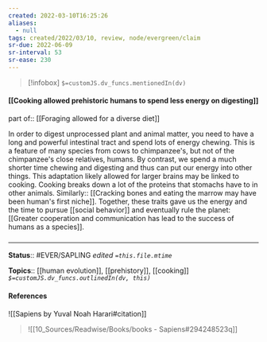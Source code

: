 ```yaml
---
created: 2022-03-10T16:25:26 
aliases:
  - null
tags: created/2022/03/10, review, node/evergreen/claim
sr-due: 2022-06-09
sr-interval: 53
sr-ease: 230
---
```

> [!infobox]
`$=customJS.dv_funcs.mentionedIn(dv)`

#### [[Cooking allowed prehistoric humans to spend less energy on digesting]] 

part of:: [[Foraging allowed for a diverse diet]]

In order to digest unprocessed plant and animal matter, you need to have a long and powerful intestinal tract and spend lots of energy chewing. This is a feature of many species from cows to chimpanzee's, but not of the chimpanzee's close relatives, humans. 
By contrast, we spend a much shorter time chewing and digesting and thus can put our energy into other things. This adaptation likely allowed for larger brains
may be linked to cooking.
Cooking breaks down a lot of the proteins that stomachs have to in other animals.
Similarly:: [[Cracking bones and eating the marrow may have been human's first niche]].
Together, these traits gave us the energy and the time to pursue [[social behavior]] and eventually rule the planet:
[[Greater cooperation and communication has lead to the success of humans as a species]].

### <hr class="footnote"/>

**Status**:: #EVER/SAPLING 
*edited `=this.file.mtime`*

**Topics**:: [[human evolution]], [[prehistory]], [[cooking]] 
*`$=customJS.dv_funcs.outlinedIn(dv, this)`*

#### References

![[Sapiens by Yuval Noah Harari#citation]]

> ![[10_Sources/Readwise/Books/books - Sapiens#294248523q]]
